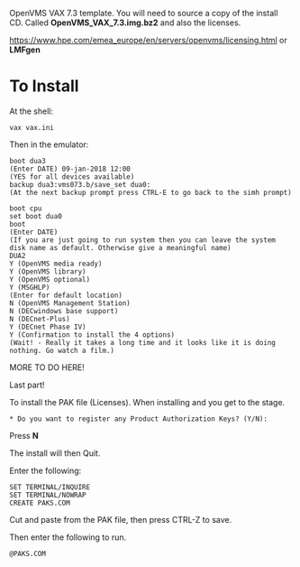 OpenVMS VAX 7.3 template. You will need to source a copy of the install CD. Called **OpenVMS_VAX_7.3.img.bz2** and also the licenses.

https://www.hpe.com/emea_europe/en/servers/openvms/licensing.html or **LMFgen**

# To Install

At the shell:

```
vax vax.ini
```

Then in the emulator:

```
boot dua3
(Enter DATE) 09-jan-2018 12:00
(YES for all devices available)
backup dua3:vms073.b/save_set dua0:
(At the next backup prompt press CTRL-E to go back to the simh prompt)

boot cpu
set boot dua0
boot
(Enter DATE)
(If you are just going to run system then you can leave the system disk name as default. Otherwise give a meaningful name)
DUA2
Y (OpenVMS media ready)
Y (OpenVMS library)
Y (OpenVMS optional)
Y (MSGHLP)
(Enter for default location)
N (OpenVMS Management Station)
N (DECwindows base support)
N (DECnet-Plus)
Y (DECnet Phase IV)
Y (Confirmation to install the 4 options)
(Wait! - Really it takes a long time and it looks like it is doing nothing. Go watch a film.)
```

MORE TO DO HERE!

Last part!


To install the PAK file (Licenses). When installing and you get to the stage.

```
* Do you want to register any Product Authorization Keys? (Y/N):
```

Press **N** 

The install will then Quit.

Enter the following:

```
SET TERMINAL/INQUIRE
SET TERMINAL/NOWRAP
CREATE PAKS.COM
```

Cut and paste from the PAK file, then press CTRL-Z to save.

Then enter the following to run.

```
@PAKS.COM
```
